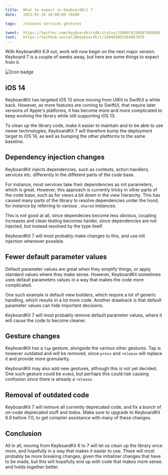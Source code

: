 ```yaml
---
title:  What to expect in KeyboardKit 7
date:   2023-01-10 10:00:00 +0100

tags:   releases services gestures

tweet:  https://twitter.com/keyboardkitsdk/status/1596074336687099905
toot:   https://techhub.social/@keyboardkit/109403855369067876
---
```


With KeyboardKit 6.9 out, work will now begin on the next major version. Keyboard 7 is a couple of weeks away, but here are some things to expect from it.

![Icon badge]({{page.image}})


## iOS 14

KeyboardKit has targeted iOS 13 since moving from UIKit to SwiftUI a while back. However, as more features are coming to SwiftUI, that require later versions of Apple's platforms, it has become more and more complicated to keep evolving the library while still supporting iOS 13.

To clean up the library code, make it easier to maintain and to be able to use newer technologies, KeyboardKit 7 will therefore bump the deployment target to iOS 14, as well as bumping the other platforms to the same baseline.


## Dependency injection changes

KeyboardKit injects dependencies, such as contexts, action handlers, services etc. differently in the different parts of the code base.

For instance, most services take their dependencies as init parameters, which is great. However, this approach is currently tricky in other parts of the code base, such as for views a bit down in the view hierarchy. This has caused many parts of the library to resolve dependencies under the hood, for instance by referring to various `.shared` instances. 

This is not good at all, since dependecies become less obvious, coupling increases and clean testing becomes harder, since dependencies are not injected, but instead resolved by the type itself.

KeyboardKit 7 will most probably make changes to this, and use init injection whenever possible.


## Fewer default parameter values

Default parameter values are great when they simplify things, or apply standard values where they make sense. However, KeyboardKit sometimes uses default parameters values in a way that makes the code more complicated. 

One such example is default view builders, which require a lot of generic handling, which results in a lot more code. Another drawback is that default parameter values can hide important decisions.

KeyboardKit 7 will most probably remove default parameter values, where it will cause the code to become cleaner.


## Gesture changes

KeyboardKit has a `tap` gesture, alongside the various other gestures. Tap is however outdated and will be removed, since `press` and `release` will replace it and provide more granularity.

KeyboardKit may also add new gestures, although this is not yet decided. One such gesture could be `ended`, but perhaps this could risk causing confusion since there is already a `release`.


## Removal of outdated code

KeyboardKit 7 will remove all currently deprecated code, and fix a bunch of on-code deprecated stuff and todos. Make sure to upgrade to KeyboardKit 6.9 before 7.0, to get compiler assistance with many of these changes.


## Conclusion

All in all, moving from KeyboardKit 6 to 7 will let us clean up the library once more, and hopefully in a way that makes it easier to use. There will most probably be more breaking changes, given the initializer changes that have to be made, but this will hopefully end up with code that makes more sense. and holds together better.